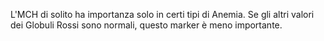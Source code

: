 L'MCH di solito ha importanza solo in certi tipi di Anemia. Se gli altri valori dei Globuli Rossi sono normali, questo marker è meno importante.